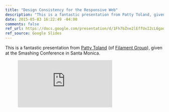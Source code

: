 ```yaml
---
title: "Design Consistency for the Responsive Web"
description: "This is a fantastic presentation from Patty Toland, given at the Smashing Conference in Santa Monica."
date: 2015-05-03 16:22:49 -04:00
comments: false
ref_url: https://docs.google.com/presentation/d/1Fh7bZne2lEffUxI2cL6gaqdayNm3tv6_6d_mmSdOkiE/edit
ref_source: Google Slides
---
```


This is a fantastic presentation from [Patty Toland](https://twitter.com/pattytoland) (of [Filament Group](http://www.filamentgroup.com/)), given at the Smashing Conference in Santa Monica.

<figure class="video-embed video-embed--16x9">
<iframe class="video-embed__video" src="https://docs.google.com/presentation/embed?id=1Fh7bZne2lEffUxI2cL6gaqdayNm3tv6_6d_mmSdOkiE&amp;start=false&amp;loop=false&amp;" frameborder="0"></iframe>  
</figure>